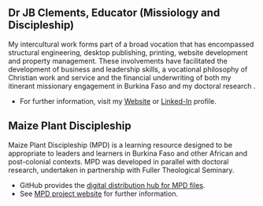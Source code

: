 ## Dr JB Clements, Educator (Missiology and Discipleship)

My intercultural work forms part of a broad vocation that has encompassed structural engineering, desktop publishing, printing, website development and property management. These involvements have facilitated the development of business and leadership skills, a vocational philosophy of Christian work and service and the financial underwriting of both my itinerant missionary engagement in Burkina Faso and my doctoral research .

- For further information, visit my [Website][] or [Linked-In][] profile.

## Maize Plant Discipleship

Maize Plant Discipleship (MPD) is a learning resource designed to be appropriate to leaders and learners in Burkina Faso and other African and post-colonial contexts. MPD was developed in parallel with doctoral research, undertaken in partnership with Fuller Theological Seminary.

- GitHub provides the [digital distribution hub for MPD files][].
- See [MPD project website][] for further information.


[MPD project website]: http://maizeplantdiscipleship.wordpress.com
[Website]: http://jbclements.wordpress.com/
[Linked-In]: http://uk.linkedin.com/in/jbclements/
[@johnbrc]: http://johnbrc.github.io
[digital distribution hub for MPD files]: http://johnbrc.github.io/MPD-Distribution/
